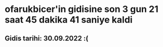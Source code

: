 # ofarukbicer'in gidisine son 3 gun 21 saat 45 dakika 41 saniye kaldi

## Gidis tarihi: 30.09.2022 :(